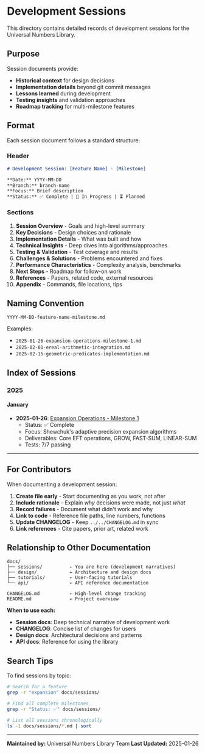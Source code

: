 # Development Sessions

This directory contains detailed records of development sessions for the Universal Numbers Library.

## Purpose

Session documents provide:
- **Historical context** for design decisions
- **Implementation details** beyond git commit messages
- **Lessons learned** during development
- **Testing insights** and validation approaches
- **Roadmap tracking** for multi-milestone features

## Format

Each session document follows a standard structure:

### Header
```markdown
# Development Session: [Feature Name] - [Milestone]

**Date:** YYYY-MM-DD
**Branch:** branch-name
**Focus:** Brief description
**Status:** ✅ Complete | 🔄 In Progress | ⏳ Planned
```

### Sections
1. **Session Overview** - Goals and high-level summary
2. **Key Decisions** - Design choices and rationale
3. **Implementation Details** - What was built and how
4. **Technical Insights** - Deep dives into algorithms/approaches
5. **Testing & Validation** - Test coverage and results
6. **Challenges & Solutions** - Problems encountered and fixes
7. **Performance Characteristics** - Complexity analysis, benchmarks
8. **Next Steps** - Roadmap for follow-on work
9. **References** - Papers, related code, external resources
10. **Appendix** - Commands, file locations, tips

## Naming Convention

```
YYYY-MM-DD-feature-name-milestone.md
```

Examples:
- `2025-01-26-expansion-operations-milestone-1.md`
- `2025-02-01-ereal-arithmetic-integration.md`
- `2025-02-15-geometric-predicates-implementation.md`

## Index of Sessions

### 2025

#### January

- **2025-01-26**: [Expansion Operations - Milestone 1](./2025-01-26-expansion-operations-milestone-1.md)
  - Status: ✅ Complete
  - Focus: Shewchuk's adaptive precision expansion algorithms
  - Deliverables: Core EFT operations, GROW, FAST-SUM, LINEAR-SUM
  - Tests: 7/7 passing

---

## For Contributors

When documenting a development session:

1. **Create file early** - Start documenting as you work, not after
2. **Include rationale** - Explain *why* decisions were made, not just *what*
3. **Record failures** - Document what didn't work and why
4. **Link to code** - Reference file paths, line numbers, functions
5. **Update CHANGELOG** - Keep `../../CHANGELOG.md` in sync
6. **Link references** - Cite papers, prior art, related work

## Relationship to Other Documentation

```
docs/
├── sessions/          ← You are here (development narratives)
├── design/            ← Architecture and design docs
├── tutorials/         ← User-facing tutorials
└── api/               ← API reference documentation

CHANGELOG.md           ← High-level change tracking
README.md              ← Project overview
```

**When to use each:**
- **Session docs**: Deep technical narrative of development work
- **CHANGELOG**: Concise list of changes for users
- **Design docs**: Architectural decisions and patterns
- **API docs**: Reference for using the library

## Search Tips

To find sessions by topic:

```bash
# Search for a feature
grep -r "expansion" docs/sessions/

# Find all complete milestones
grep -r "Status: ✅" docs/sessions/

# List all sessions chronologically
ls -1 docs/sessions/*.md | sort
```

---

**Maintained by:** Universal Numbers Library Team
**Last Updated:** 2025-01-26
